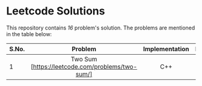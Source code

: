 # Leetcode Solutions

This repository contains *16* problem's solution. The problems are mentioned in the table below:

S.No.|Problem | Implementation | Difficulty
--- | :---: | :---: | ---:
1 | Two Sum [https://leetcode.com/problems/two-sum/] | C++ | Easy
